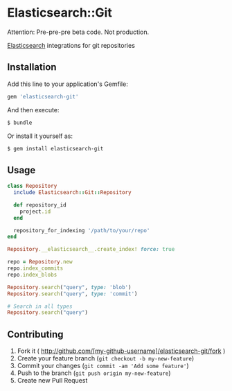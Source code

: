 # Elasticsearch::Git

Attention: Pre-pre-pre beta code. Not production.

[Elasticsearch](https://github.com/elasticsearch/elasticsearch-rails/tree/master/elasticsearch-model) integrations for git repositories

## Installation

Add this line to your application's Gemfile:

``` ruby
gem 'elasticsearch-git'
```

And then execute:

``` bash
$ bundle
```

Or install it yourself as:

``` bash
$ gem install elasticsearch-git
```

## Usage

``` ruby
class Repository
  include Elasticsearch::Git::Repository

  def repository_id
    project.id
  end

  repository_for_indexing '/path/to/your/repo'
end

Repository.__elasticsearch__.create_index! force: true

repo = Repository.new
repo.index_commits
repo.index_blobs

Repository.search("query", type: 'blob')
Repository.search("query", type: 'commit')

# Search in all types
Repository.search("query")
```

## Contributing

1. Fork it ( http://github.com/[my-github-username]/elasticsearch-git/fork )
2. Create your feature branch (`git checkout -b my-new-feature`)
3. Commit your changes (`git commit -am 'Add some feature'`)
4. Push to the branch (`git push origin my-new-feature`)
5. Create new Pull Request
